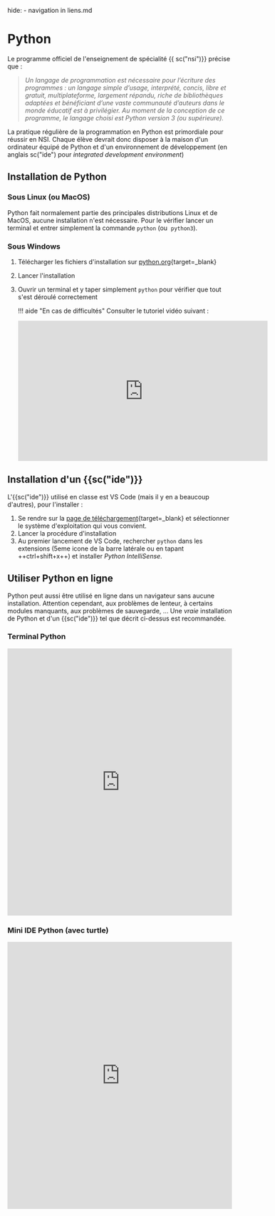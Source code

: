 hide: - navigation  in liens.md
# Python

Le programme officiel de l'enseignement de spécialité {{ sc("nsi")}} précise que :

> *Un langage de programmation est nécessaire pour l’écriture des programmes : un langage
simple d’usage, interprété, concis, libre et gratuit, multiplateforme, largement répandu, riche
de bibliothèques adaptées et bénéficiant d’une vaste communauté d’auteurs dans le monde
éducatif est à privilégier. Au moment de la conception de ce programme, le langage choisi
est Python version 3 (ou supérieure).*

La pratique régulière de la programmation en Python est primordiale pour réussir en NSI. Chaque élève devrait donc disposer à la maison d'un ordinateur équipé de Python et d'un environnement de développement (en anglais sc("ide") pour *integrated development environment*)

## Installation de Python

### Sous Linux (ou MacOS)

Python fait normalement partie des principales distributions Linux et de MacOS, aucune installation n'est nécessaire.
Pour le vérifier lancer un terminal et entrer simplement la commande `python` (ou  `python3`).

### Sous Windows

1. Télécharger les fichiers d'installation sur [python.org](https://www.python.org/downloads/windows/){target=_blank}
2. Lancer l'installation
3. Ouvrir un terminal et y taper simplement `python` pour vérifier que tout s'est déroulé correctement

    !!! aide "En cas de difficultés"
        Consulter le tutoriel vidéo suivant :
        <div class="centre">
        <iframe width="560" height="315" src="https://www.youtube.com/embed/3nrCgMTDTdY" title="YouTube video player" frameborder="0" allow="accelerometer; autoplay; clipboard-write; encrypted-media; gyroscope; picture-in-picture" allowfullscreen></iframe>
        </div>


## Installation d'un {{sc("ide")}}

L'{{sc("ide")}} utilisé en classe est VS Code (mais il y en a beaucoup d'autres), pour l'installer :

1. Se rendre sur la [page de téléchargement](https://code.visualstudio.com/Download){target=_blank} et sélectionner le système d'exploitation qui vous convient.
2. Lancer la procédure d'installation
3. Au premier lancement de VS Code, rechercher `python` dans les extensions (5eme icone de la barre latérale ou en tapant ++ctrl+shift+x++) et installer *Python IntelliSense*.

## Utiliser Python en ligne

Python peut aussi être utilisé en ligne dans un navigateur sans aucune installation. Attention cependant, aux problèmes de lenteur, à certains modules manquants, aux problèmes de sauvegarde, ... Une *vraie* installation de Python et d'un {{sc("ide")}} tel que décrit ci-dessus est recommandée.

### Terminal Python
<div class="centre">
<iframe src="https://pyodide.org/en/stable/console.html" width="100%" height="600" frameborder="0" marginwidth="0" marginheight="0" allowfullscreen></iframe>
</div>


### Mini IDE Python (avec turtle)
<div class="centre">
<iframe src="https://trinket.io/embed/python/cd2ced4893" width="100%" height="600" frameborder="0" marginwidth="0" marginheight="0" allowfullscreen></iframe>
</div>
